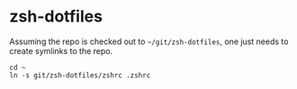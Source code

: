 # zsh-dotfiles

Assuming the repo is checked out to `~/git/zsh-dotfiles`, one just needs to create symlinks to the repo.

```
cd ~
ln -s git/zsh-dotfiles/zshrc .zshrc
```
